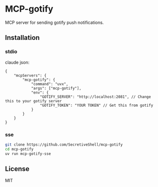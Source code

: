 # MCP-gotify

MCP server for sending gotify push notifications.

## Installation

### stdio

claude json:

```json5
{
    "mcpServers": {
        "mcp-gotify": {
            "command": "uvx",
            "args": ["mcp-gotify"],
            "env": {
                "GOTIFY_SERVER": "http://localhost:2081", // Change this to your gotify server
                "GOTIFY_TOKEN": "YOUR TOKEN" // Get this from gotify
            }
        }
    }
}
```

### sse

```bash
git clone https://github.com/SecretiveShell/mcp-gotify
cd mcp-gotify
uv run mcp-gotify-sse
```

## License

MIT
